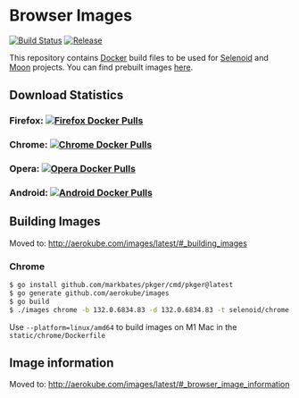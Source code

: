 # Browser Images

[![Build Status](https://github.com/aerokube/images/workflows/build/badge.svg)](https://github.com/aerokube/images/actions?query=workflow%3Abuild)
[![Release](https://img.shields.io/github/release/aerokube/images.svg)](https://github.com/aerokube/images/releases/latest)

This repository contains [Docker](http://docker.com/) build files to be used for [Selenoid](http://github.com/aerokube/selenoid) and [Moon](http://github.com/aerokube/moon) projects. You can find prebuilt images [here](https://hub.docker.com/u/selenoid/).

## Download Statistics

### Firefox: [![Firefox Docker Pulls](https://img.shields.io/docker/pulls/selenoid/firefox.svg)](https://hub.docker.com/r/selenoid/firefox)

### Chrome: [![Chrome Docker Pulls](https://img.shields.io/docker/pulls/selenoid/chrome.svg)](https://hub.docker.com/r/selenoid/chrome)

### Opera: [![Opera Docker Pulls](https://img.shields.io/docker/pulls/selenoid/opera.svg)](https://hub.docker.com/r/selenoid/opera)

### Android: [![Android Docker Pulls](https://img.shields.io/docker/pulls/selenoid/android.svg)](https://hub.docker.com/r/selenoid/android)

## Building Images

Moved to: http://aerokube.com/images/latest/#_building_images

### Chrome

```bash
$ go install github.com/markbates/pkger/cmd/pkger@latest
$ go generate github.com/aerokube/images
$ go build
$ ./images chrome -b 132.0.6834.83 -d 132.0.6834.83 -t selenoid/chrome:132.0/images chrome
```

Use `--platform=linux/amd64` to build images on M1 Mac in the
`static/chrome/Dockerfile` 

## Image information

Moved to: http://aerokube.com/images/latest/#_browser_image_information
